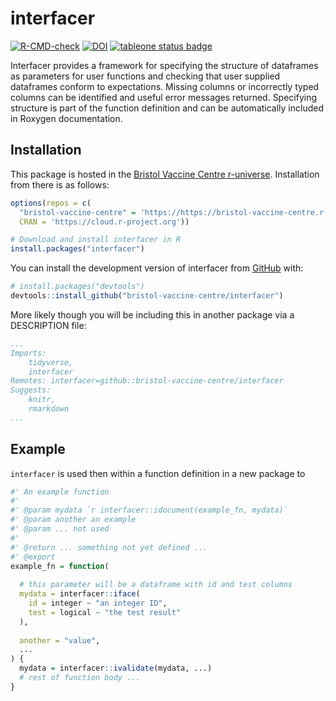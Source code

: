 
# interfacer

<!-- badges: start -->
[![R-CMD-check](https://github.com/bristol-vaccine-centre/interfacer/actions/workflows/R-CMD-check.yaml/badge.svg)](https://github.com/bristol-vaccine-centre/interfacer/actions/workflows/R-CMD-check.yaml)
[![DOI](https://zenodo.org/badge/667791472.svg)](https://zenodo.org/badge/latestdoi/667791472)
[![tableone status
badge](https://bristol-vaccine-centre.r-universe.dev/badges/interfacer)](https://bristol-vaccine-centre.r-universe.dev)
<!-- badges: end -->

Interfacer provides a framework for specifying the structure of dataframes as
parameters for user functions and checking that user supplied dataframes conform
to expectations. Missing columns or incorrectly typed columns can be identified 
and useful error messages returned. Specifying structure is part of the function
definition and can be automatically included in Roxygen documentation.

## Installation

This package is hosted in the [Bristol Vaccine Centre
r-universe](https://https://bristol-vaccine-centre.r-universe.dev/).
Installation from there is as follows:

``` r
options(repos = c(
  "bristol-vaccine-centre" = 'https://https://bristol-vaccine-centre.r-universe.dev/',
  CRAN = 'https://cloud.r-project.org'))

# Download and install interfacer in R
install.packages("interfacer")
```

You can install the development version of interfacer from [GitHub](https://github.com/) with:

``` r
# install.packages("devtools")
devtools::install_github("bristol-vaccine-centre/interfacer")
```

More likely though you will be including this in another package via a
DESCRIPTION file:

```yaml
...
Imports: 
    tidyverse,
    interfacer
Remotes: interfacer=github::bristol-vaccine-centre/interfacer
Suggests: 
    knitr,
    rmarkdown
...
```

## Example

`interfacer` is used then within a function definition in a new package to 

```r
#' An example function
#'
#' @param mydata `r interfacer::idocument(example_fn, mydata)`
#' @param another an example   
#' @param ... not used
#'
#' @return ... something not yet defined ...
#' @export
example_fn = function(
  
  # this parameter will be a dataframe with id and test columns
  mydata = interfacer::iface(
    id = integer ~ "an integer ID",
    test = logical ~ "the test result"
  ),
  
  another = "value",
  ...
) {
  mydata = interfacer::ivalidate(mydata, ...)
  # rest of function body ...
}
```

